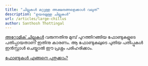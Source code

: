 ```yaml
---
title: "ചില്ലുകൾ മറ്റുള്ള അക്ഷരങ്ങളെക്കാൾ വലുത്"
description: "ഉയരമുള്ള ചില്ലുകൾ"
url: /articles/large-chillus
author: Santhosh Thottingal
---
```


[അറ്റോമിക് ചില്ലുകൾ][1] വരുന്നതിനു മുമ്പ് പുറത്തിറങ്ങിയ ഫോണ്ടുകളുടെ പതിപ്പായതാണ് ഇതിനു കാരണം. ആ ഫോണ്ടുകലുടെ പുതിയ പതിപ്പുകൾ ഇൻസ്റ്റാൾ ചെയ്താൽ ഈ പ്രശ്നം പരിഹരിക്കാം.

[ഫോണ്ടുകൾ എങ്ങനെ പുതുക്കാം?][2]

[1]: /article/atomic-chillus
[2]: /article/install-and-upgrade-fonts